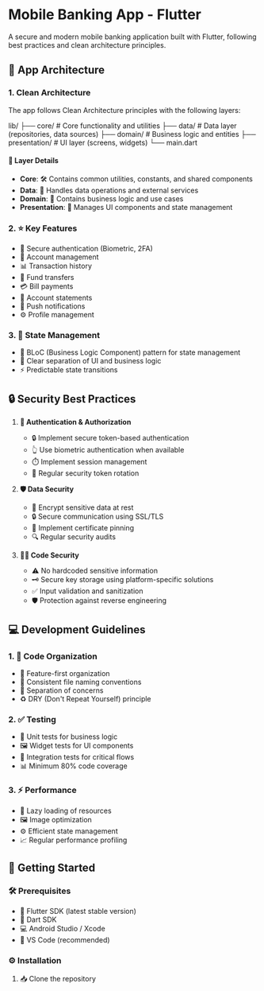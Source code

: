 # Mobile Banking App - Flutter

A secure and modern mobile banking application built with Flutter, following best practices and clean architecture principles.

## 📱 App Architecture

### 1. Clean Architecture
The app follows Clean Architecture principles with the following layers:

lib/
├── core/ # Core functionality and utilities
├── data/ # Data layer (repositories, data sources)
├── domain/ # Business logic and entities
├── presentation/ # UI layer (screens, widgets)
└── main.dart

#### 🔧 Layer Details
- **Core**: 🛠️ Contains common utilities, constants, and shared components
- **Data**: 💾 Handles data operations and external services
- **Domain**: 🏢 Contains business logic and use cases
- **Presentation**: 🎨 Manages UI components and state management

### 2. ⭐ Key Features

- 🔐 Secure authentication (Biometric, 2FA)
- 👤 Account management
- 📊 Transaction history
- 💸 Fund transfers
- 💳 Bill payments
- 📄 Account statements
- 🔔 Push notifications
- ⚙️ Profile management

### 3. 🔄 State Management
- 🧩 BLoC (Business Logic Component) pattern for state management
- 🔀 Clear separation of UI and business logic
- ⚡ Predictable state transitions

## 🔒 Security Best Practices

1. **🔑 Authentication & Authorization**
   - 🔒 Implement secure token-based authentication
   - 👆 Use biometric authentication when available
   - ⏱️ Implement session management
   - 🔄 Regular security token rotation

2. **🛡️ Data Security**
   - 🔐 Encrypt sensitive data at rest
   - 🔒 Secure communication using SSL/TLS
   - 📜 Implement certificate pinning
   - 🔍 Regular security audits

3. **👨‍💻 Code Security**
   - ⚠️ No hardcoded sensitive information
   - 🗝️ Secure key storage using platform-specific solutions
   - ✅ Input validation and sanitization
   - 🛡️ Protection against reverse engineering

## 💻 Development Guidelines

### 1. 📁 Code Organization
- 📂 Feature-first organization
- 📝 Consistent file naming conventions
- 🔄 Separation of concerns
- ♻️ DRY (Don't Repeat Yourself) principle

### 2. ✅ Testing
- 🧪 Unit tests for business logic
- 🖼️ Widget tests for UI components
- 🔄 Integration tests for critical flows
- 📊 Minimum 80% code coverage

### 3. ⚡ Performance
- 🚀 Lazy loading of resources
- 🖼️ Image optimization
- ⚙️ Efficient state management
- 📈 Regular performance profiling

## 🚀 Getting Started

### 🛠️ Prerequisites
- 📱 Flutter SDK (latest stable version)
- 🎯 Dart SDK
- 💻 Android Studio / Xcode
- 📝 VS Code (recommended)

### ⚙️ Installation
1. 📥 Clone the repository
